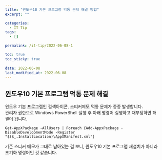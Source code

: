 ```yaml
---
title: "윈도우10 기본 프로그램 먹통 문제 해결 방법"
excerpt: ""

categories:
  - IT Tip
tags:
  - []

permalink: /it-tip/2022-06-08-1

toc: true
toc_sticky: true
 
date: 2022-06-08
last_modified_at: 2022-06-08
---
```


## 윈도우10 기본 프로그램 먹통 문제 해결
윈도우 기본 프로그램인 검색아이콘, 스티커메모 먹통 문제가 종종 발생합니다.  
관리자 권한으로 Windows PowerShell 실행 후 아래 명령어 실행하고 재부팅하면 해결이 됩니다.
```
Get-AppXPackage -AllUsers | Foreach {Add-AppxPackage -DisableDevelopmentMode -Register "$($_.InstallLocation)\AppXManifest.xml"}
```
기존 스티커 메모가 그대로 남아있는 걸 보니, 윈도우10 기본 프로그램 재설치가 아니라 초기화 명령어인 것 같습니다.